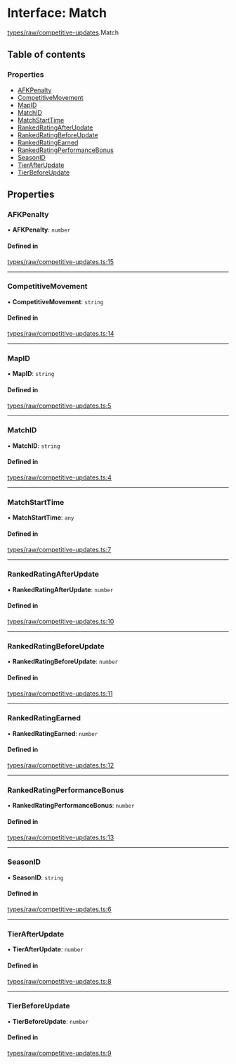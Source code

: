 # Interface: Match

[types/raw/competitive-updates](../modules/types_raw_competitive_updates.md).Match

## Table of contents

### Properties

- [AFKPenalty](types_raw_competitive_updates.Match.md#afkpenalty)
- [CompetitiveMovement](types_raw_competitive_updates.Match.md#competitivemovement)
- [MapID](types_raw_competitive_updates.Match.md#mapid)
- [MatchID](types_raw_competitive_updates.Match.md#matchid)
- [MatchStartTime](types_raw_competitive_updates.Match.md#matchstarttime)
- [RankedRatingAfterUpdate](types_raw_competitive_updates.Match.md#rankedratingafterupdate)
- [RankedRatingBeforeUpdate](types_raw_competitive_updates.Match.md#rankedratingbeforeupdate)
- [RankedRatingEarned](types_raw_competitive_updates.Match.md#rankedratingearned)
- [RankedRatingPerformanceBonus](types_raw_competitive_updates.Match.md#rankedratingperformancebonus)
- [SeasonID](types_raw_competitive_updates.Match.md#seasonid)
- [TierAfterUpdate](types_raw_competitive_updates.Match.md#tierafterupdate)
- [TierBeforeUpdate](types_raw_competitive_updates.Match.md#tierbeforeupdate)

## Properties

### AFKPenalty

• **AFKPenalty**: `number`

#### Defined in

[types/raw/competitive-updates.ts:15](https://github.com/jameslinimk/unofficial-valorant-api/blob/e0f8f42/package/src/types/raw/competitive-updates.ts#L15)

___

### CompetitiveMovement

• **CompetitiveMovement**: `string`

#### Defined in

[types/raw/competitive-updates.ts:14](https://github.com/jameslinimk/unofficial-valorant-api/blob/e0f8f42/package/src/types/raw/competitive-updates.ts#L14)

___

### MapID

• **MapID**: `string`

#### Defined in

[types/raw/competitive-updates.ts:5](https://github.com/jameslinimk/unofficial-valorant-api/blob/e0f8f42/package/src/types/raw/competitive-updates.ts#L5)

___

### MatchID

• **MatchID**: `string`

#### Defined in

[types/raw/competitive-updates.ts:4](https://github.com/jameslinimk/unofficial-valorant-api/blob/e0f8f42/package/src/types/raw/competitive-updates.ts#L4)

___

### MatchStartTime

• **MatchStartTime**: `any`

#### Defined in

[types/raw/competitive-updates.ts:7](https://github.com/jameslinimk/unofficial-valorant-api/blob/e0f8f42/package/src/types/raw/competitive-updates.ts#L7)

___

### RankedRatingAfterUpdate

• **RankedRatingAfterUpdate**: `number`

#### Defined in

[types/raw/competitive-updates.ts:10](https://github.com/jameslinimk/unofficial-valorant-api/blob/e0f8f42/package/src/types/raw/competitive-updates.ts#L10)

___

### RankedRatingBeforeUpdate

• **RankedRatingBeforeUpdate**: `number`

#### Defined in

[types/raw/competitive-updates.ts:11](https://github.com/jameslinimk/unofficial-valorant-api/blob/e0f8f42/package/src/types/raw/competitive-updates.ts#L11)

___

### RankedRatingEarned

• **RankedRatingEarned**: `number`

#### Defined in

[types/raw/competitive-updates.ts:12](https://github.com/jameslinimk/unofficial-valorant-api/blob/e0f8f42/package/src/types/raw/competitive-updates.ts#L12)

___

### RankedRatingPerformanceBonus

• **RankedRatingPerformanceBonus**: `number`

#### Defined in

[types/raw/competitive-updates.ts:13](https://github.com/jameslinimk/unofficial-valorant-api/blob/e0f8f42/package/src/types/raw/competitive-updates.ts#L13)

___

### SeasonID

• **SeasonID**: `string`

#### Defined in

[types/raw/competitive-updates.ts:6](https://github.com/jameslinimk/unofficial-valorant-api/blob/e0f8f42/package/src/types/raw/competitive-updates.ts#L6)

___

### TierAfterUpdate

• **TierAfterUpdate**: `number`

#### Defined in

[types/raw/competitive-updates.ts:8](https://github.com/jameslinimk/unofficial-valorant-api/blob/e0f8f42/package/src/types/raw/competitive-updates.ts#L8)

___

### TierBeforeUpdate

• **TierBeforeUpdate**: `number`

#### Defined in

[types/raw/competitive-updates.ts:9](https://github.com/jameslinimk/unofficial-valorant-api/blob/e0f8f42/package/src/types/raw/competitive-updates.ts#L9)

